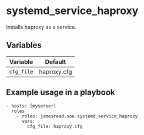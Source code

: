 # systemd_service_haproxy

Installs haproxy as a service.
## Variables
| Variable | Default |
|----------|---------|
| `cfg_file` | haproxy.cfg |


## Example usage in a playbook

```
- hosts: [myserver]
  roles
    - roles: jamesread.soe.systemd_service_haproxy
      vars:
        cfg_file: haproxy.cfg
```
